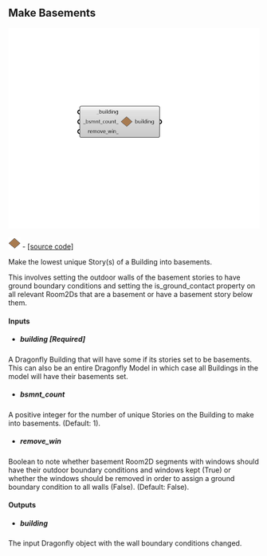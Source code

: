 ## Make Basements

![](../../images/components/Make_Basements.png)

![](../../images/icons/Make_Basements.png) - [[source code]](https://github.com/ladybug-tools/dragonfly-grasshopper/blob/master/dragonfly_grasshopper/src//DF%20Make%20Basements.py)


Make the lowest unique Story(s) of a Building into basements. 

This involves setting the outdoor walls of the basement stories to have ground boundary conditions and setting the is_ground_contact property on all relevant Room2Ds that are a basement or have a basement story below them. 



#### Inputs
* ##### building [Required]
A Dragonfly Building that will have some if its stories set to be basements. This can also be an entire Dragonfly Model in which case all Buildings in the model will have their basements set. 
* ##### bsmnt_count 
A positive integer for the number of unique Stories on the Building to make into basements. (Default: 1). 
* ##### remove_win 
Boolean to note whether basement Room2D segments with windows should have their outdoor boundary conditions and windows kept (True) or whether the windows should be removed in order to assign a ground boundary condition to all walls (False). (Default: False). 

#### Outputs
* ##### building
The input Dragonfly object with the wall boundary conditions changed. 